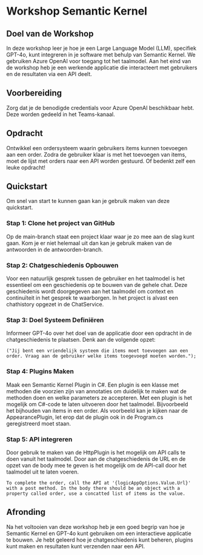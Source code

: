 # Workshop Semantic Kernel

## Doel van de Workshop

In deze workshop leer je hoe je een Large Language Model (LLM), specifiek GPT-4o, kunt integreren in je software met behulp van Semantic Kernel. We gebruiken Azure OpenAI voor toegang tot het taalmodel. Aan het eind van de workshop heb je een werkende applicatie die interacteert met gebruikers en de resultaten via een API deelt.

## Voorbereiding

Zorg dat je de benodigde credentials voor Azure OpenAI beschikbaar hebt. Deze worden gedeeld in het Teams-kanaal.


## Opdracht
Ontwikkel een ordersysteem waarin gebruikers items kunnen toevoegen aan een order. Zodra de gebruiker klaar is met het toevoegen van items, moet de lijst met orders naar een API worden gestuurd. Of bedenkt zelf een leuke opdracht!


## Quickstart
Om snel van start te kunnen gaan kan je gebruik maken van deze quickstart.

### Stap 1: Clone het project van GitHub
Op de main-branch staat een project klaar waar je zo mee aan de slag kunt gaan. Kom je er niet helemaal uit dan kan je gebruik maken van de antwoorden in de antwoorden-branch.

### Stap 2: Chatgeschiedenis Opbouwen

Voor een natuurlijk gesprek tussen de gebruiker en het taalmodel is het essentieel om een geschiedenis op te bouwen van de gehele chat. Deze geschiedenis wordt doorgegeven aan het taalmodel om context en continuïteit in het gesprek te waarborgen. In het project is alvast een chathistory opgezet in de ChatService.

### Stap 3: Doel Systeem Definiëren

Informeer GPT-4o over het doel van de applicatie door een opdracht in de chatgeschiedenis te plaatsen. Denk aan de volgende opzet:

````
("Jij bent een vriendelijk systeem die items moet toevoegen aan een order. Vraag aan de gebruiker welke items toegevoegd moeten worden.");
````

### Stap 4: Plugins Maken
Maak een Semantic Kernel Plugin in C#. Een plugin is een klasse met methoden die voorzien zijn van annotaties om duidelijk te maken wat de methoden doen en welke parameters ze accepteren. Met een plugin is het mogelijk om C#-code te laten uitvoeren door het taalmodel. Bijvoorbeeld het bijhouden van items in een order. Als voorbeeld kan je kijken naar de AppearancePlugin, let erop dat de plugin ook in de Program.cs geregistreerd moet staan.

### Stap 5: API integreren
Door gebruik te maken van de HttpPlugin is het mogelijk om API calls te doen vanuit het taalmodel. Door aan de chatgeschiedenis de URL en de opzet van de body mee te geven is het mogelijk om de API-call door het taalmodel uit te laten voeren.

````
To complete the order, call the API at '{logicAppOptions.Value.Url}' with a post method. In the body there should be an object with a property called order, use a concatted list of items as the value.
````

## Afronding

Na het voltooien van deze workshop heb je een goed begrip van hoe je Semantic Kernel en GPT-4o kunt gebruiken om een interactieve applicatie te bouwen. Je hebt geleerd hoe je chatgeschiedenis kunt beheren, plugins kunt maken en resultaten kunt verzenden naar een API.
